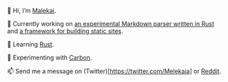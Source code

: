 👋 Hi, I’m [Malekai](https://twitter.com/Melekaia).

👀 Currently working on [an experimental Markdown parser written in Rust](https://github.com/Malekaia/Marcus) and [a framework for building static sites](https://github.com/Malekaia/Antwerp).

🌱 Learning [Rust](https://www.rust-lang.org/).

🎯 Experimenting with [Carbon](https://github.com/carbon-language/carbon-lang#getting-started).

📫 Send me a message on (Twitter)[https://twitter.com/Melekaia] or [Reddit](https://www.reddit.com/user/Malekaia).
